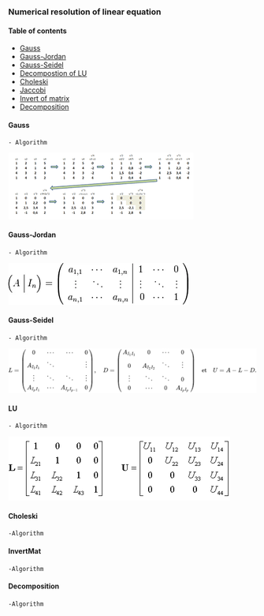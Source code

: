 ### Numerical resolution of linear equation

#### Table of contents
- [Gauss](#Gauss)
- [Gauss-Jordan](#Gauss-Jordan)
- [Gauss-Seidel](#Gauss-Seidel)
- [Decompostion of LU](#LU)
- [Choleski](#Choleski)
- [Jaccobi](#Jaccobi)
- [Invert of matrix](#InvertMat)
- [Decomposition](#Decomposition)


#### Gauss 
    - Algorithm
        
![gauss method illustration](../images/gauss.png)

#### Gauss-Jordan
    - Algorithm
![gauss-jordan method illustration](../images/gauss-jordan.webp)

#### Gauss-Seidel
    - Algorithm
![gauss-seidel method illustration](../images/gauss-seidel.png)

#### LU
    - Algorithm
![gauss-seidel method illustration](../images/lu.gif)

#### Choleski
    -Algorithm

#### InvertMat
    -Algorithm

#### Decomposition
    -Algorithm
